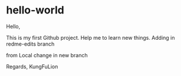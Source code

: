 # hello-world

Hello,

This is my first Github project. Help me to learn new things.
Adding in redme-edits branch

from Local
change in new branch

Regards,
KungFuLion
